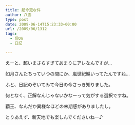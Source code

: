 ```yaml
---
title: 超今更な件
author: 八雲
type: post
date: 2009-06-14T15:23:33+00:00
url: /2009/06/1312
tags:
  - 信On
  - 日記

---
```

えーと、超いまさらすぎてあまりにアレなんですが…
  
如月さんたちっていつの間にか、嵐世紀鯖いってたんですね…

ふと、日記のぞいてみて今日の今さっき知りました。
  
何となく、正解なんじゃないかなーって気がする選択ですね。
  
覇王、なんだか異様なほどの末期感がありましたし。

とりあえず、新天地でも楽しんでくださいねー♪
